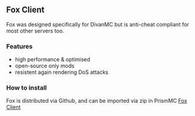 ## Fox Client
Fox was designed specifically for DivanMC but is anti-cheat compliant for most other servers too.
<div class="holder">
    
### Features
- high performance & optimised
- open-source only mods
- resistent again rendering DoS attacks
### How to install
Fox is distributed via Github, and can be imported via zip in PrismMC
<a class="button" href="https://github.com/toastxc/Fox-Client">Fox Client</a>